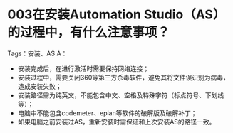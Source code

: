 # 003在安装Automation Studio（AS）的过程中，有什么注意事项？
Tags：安装、AS
A：
- 安装完成后，在进行激活时需要保持网络连接；
- 安装过程中，需要关闭360等第三方杀毒软件，避免其将文件误识别为病毒，造成安装失败；
- 安装路径需为纯英文，不能包含中文、空格及特殊字符（标点符号、下划线等）；
- 电脑中不能包含codemeter、eplan等软件的破解版及破解补丁；
- 如果电脑之前安装过AS，重新安装时需保证和上次安装AS的路径一致。